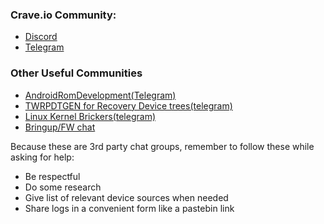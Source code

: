 ### Crave.io Community:
- [Discord](https://discord.crave.io)
- [Telegram](https://t.me/ROM_builders)

### Other Useful Communities
- [AndroidRomDevelopment(Telegram)](https://t.me/alaskalinuxuser_romdevelopment)
- [TWRPDTGEN for Recovery Device trees(telegram)](https://t.me/twrpdtgen_group)
- [Linux Kernel Brickers(telegram)](https://t.me/LinuxKernelNewbies)
- [Bringup/FW chat](https://t.me/androidbringup)

Because these are 3rd party chat groups, remember to follow these while asking for help:
- Be respectful
- Do some research
- Give list of relevant device sources when needed
- Share logs in a convenient form like a pastebin link